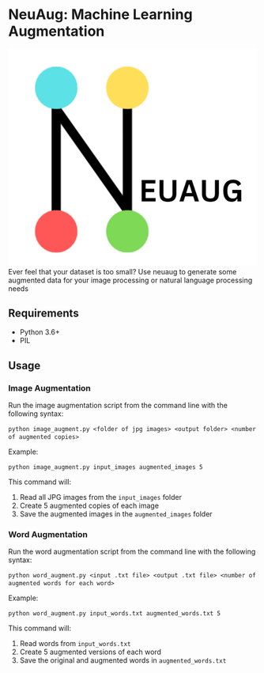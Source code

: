 # NeuAug: Machine Learning Augmentation

![logo](logo.png)
Ever feel that your dataset is too small? Use neuaug to generate some augmented data for your image processing or natural language processing needs

## Requirements

- Python 3.6+
- PIL

## Usage

### Image Augmentation

Run the image augmentation script from the command line with the following syntax:

```
python image_augment.py <folder of jpg images> <output folder> <number of augmented copies>
```

Example:
```
python image_augment.py input_images augmented_images 5
```

This command will:
1. Read all JPG images from the `input_images` folder
2. Create 5 augmented copies of each image
3. Save the augmented images in the `augmented_images` folder

### Word Augmentation

Run the word augmentation script from the command line with the following syntax:

```
python word_augment.py <input .txt file> <output .txt file> <number of augmented words for each word>
```

Example:
```
python word_augment.py input_words.txt augmented_words.txt 5
```

This command will:
1. Read words from `input_words.txt`
2. Create 5 augmented versions of each word
3. Save the original and augmented words in `augmented_words.txt`

